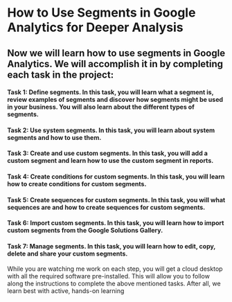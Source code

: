 # How to Use Segments in Google Analytics for Deeper Analysis

## Now we will learn how to use segments in Google Analytics. We will accomplish it in by completing each task in the project:

#### Task 1: Define segments. In this task, you will learn what a segment is, review examples of segments and discover how segments might be used in your business. You will also learn about the different types of segments.
#### Task 2: Use system segments. In this task, you will learn about system segments and how to use them.
#### Task 3: Create and use custom segments. In this task, you will add a custom segment and learn how to use the custom segment in reports.     
#### Task 4: Create conditions for custom segments. In this task, you will learn how to create conditions for custom segments.     
#### Task 5: Create sequences for custom segments. In this task, you will what sequences are and how to create sequences for custom segments.     
#### Task 6: Import custom segments. In this task, you will learn how to import custom segments from the Google Solutions Gallery.     
#### Task 7: Manage segments. In this task, you will learn how to edit, copy, delete and share your custom segments.

While you are watching me work on each step, you will get a cloud desktop with all the required software pre-installed. This will allow you to follow along the instructions to complete the above mentioned tasks. After all, we learn best with active, hands-on learning
